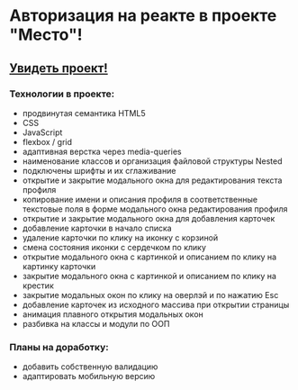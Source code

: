 # Авторизация на реакте в проекте "Место"! 
[Увидеть проект!](https://otkazano.github.io//react-mesto-auth/)
-
### Технологии в проекте:  
* продвинутая семантика HTML5
* CSS
* JavaScript
* flexbox / grid
* адаптивная верстка через media-queries
* наименование классов и организация файловой структуры Nested
* подключены шрифты и их сглаживание
* открытие и закрытие модального окна для редактирования текста профиля
* копирование имени и описания профиля в соответственные текстовые поля в форме модального окна редактирования профиля
* открытие и закрытие модального окна для добавления карточек
* добавление карточки в начало списка
* удаление карточки по клику на иконку с корзиной
* смена состояния иконки с сердечком по клику
* открытие модального окна с картинкой и описанием по клику на картинку карточки
* закрытие модального окна с картинкой и описанием по клику на крестик
* закрытие модальных окон по клику на оверлэй и по нажатию Esc
* добавление карточек из исходного массива при открытии страницы
* анимация плавного открытия модальных окон
* разбивка на классы и модули по ООП

### Планы на доработку:
* добавить собственную валидацию
* адаптировать мобильную версию 